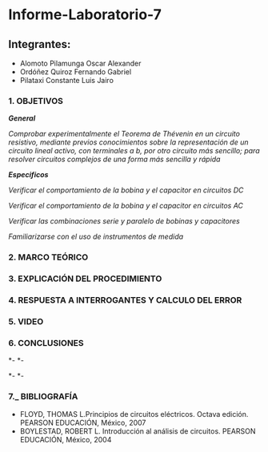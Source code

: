 # Informe-Laboratorio-7

## Integrantes:

  * Alomoto Pilamunga Oscar Alexander
  * Ordóñez Quiroz Fernando Gabriel
  * Pilataxi Constante Luis Jairo

### 1. OBJETIVOS

***General***

*Comprobar experimentalmente el Teorema de Thévenin en un circuito resistivo, mediante previos conocimientos  sobre  la  representación  de  un  circuito  lineal  activo,  con terminales a b, por otro circuito más sencillo; para resolver circuitos complejos de una forma más sencilla y rápida*
 
***Especificos*** 

*Verificar el comportamiento de la bobina y el capacitor en circuitos DC*

*Verificar el comportamiento de la bobina y el capacitor en circuitos AC*

*Verificar las combinaciones serie y paralelo de bobinas y capacitores*

*Familiarizarse con el uso de instrumentos de medida*

### 2. MARCO TEÓRICO



### 3. EXPLICACIÓN DEL PROCEDIMIENTO




### 4. RESPUESTA A INTERROGANTES Y CALCULO DEL ERROR



### 5. VIDEO


### 6. CONCLUSIONES

*- 
*-

*-
*-
### 7._ BIBLIOGRAFÍA

- FLOYD, THOMAS L.Principios de circuitos eléctricos. Octava edición. PEARSON EDUCACIÓN, México, 2007
- BOYLESTAD, ROBERT L. Introducción al análisis de circuitos. PEARSON EDUCACIÓN, México, 2004
